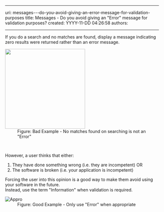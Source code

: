 

---
uri: messages---do-you-avoid-giving-an-error-message-for-validation-purposes
title: Messages - Do you avoid giving an "Error" message for validation purposes?
created: YYYY-11-DD 04:26:58
authors:

---




<span class='intro'> <div>If you do a search and no matches are found, display a message indicating zero results were returned rather than an error message.</div>
<dl class="badImage"><dt><img src="http&#58;//www.ssw.com.au/ssw/Standards/Rules/Images/InappropriateError.gif" height="262" alt="" /></dt>
<dd>Figure&#58; Bad Example - No matches found on searching is not an &quot;Error&quot;</dd></dl> </span>

​<div>However, a user thinks that either&#58;</div>
<ol><li>They have done something wrong (i.e. they are incompetent) OR</li>
<li>The software is broken (i.e. your application is incompetent)</li></ol>
<div>Forcing the user into this opinion is a good way to make them avoid using your software in the future.</div>
<div>Instead, use the term &quot;Information&quot; when validation is required.</div>
<dl class="goodImage"><dt><img alt="Appro" src="http&#58;//www.ssw.com.au/ssw/Standards/Rules/Images/AppropriateMessage.gif" /></dt>
<dd>Figure&#58; Good Example - Only use &quot;Error&quot; when appropriate</dd></dl>



